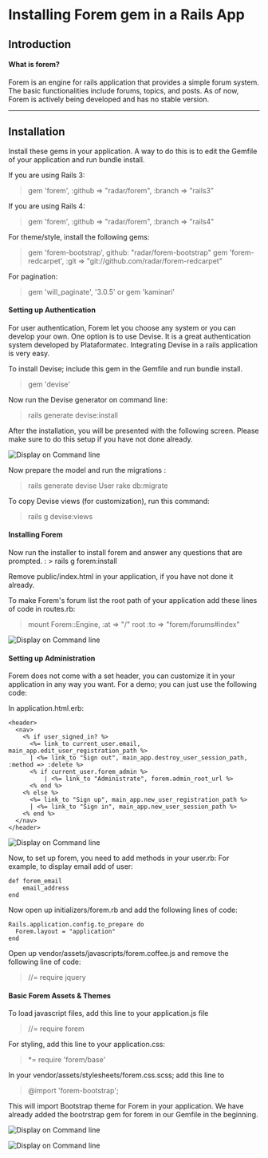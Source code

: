 


<b>Installing Forem gem in a Rails App</b>
=============================

<b>Introduction</b>
--------------------

<h4>What is forem?</h4>
Forem is an engine for rails application that provides a simple forum system. The basic functionalities include forums, topics, and posts. As of now, Forem is actively being developed and has no stable version. 

----------

Installation
-------------

Install these gems in your application. A way to do this is to edit the Gemfile of your application and run bundle install. 

If you are using Rails 3:
>  gem 'forem', :github => "radar/forem", :branch => "rails3"

If you are using Rails 4:
> gem 'forem', :github => "radar/forem", :branch => "rails4"

For theme/style, install the following gems:
>gem 'forem-bootstrap', github: "radar/forem-bootstrap"
>gem 'forem-redcarpet', :git => "git://github.com/radar/forem-redcarpet"

For pagination:
>gem 'will_paginate', '3.0.5'
>or
>gem 'kaminari'

<h4><strong>Setting up Authentication</strong></h4>
For user authentication, Forem let you choose any system or you can develop your own. One option is to use Devise. It is a great authentication system developed by Plataformatec. Integrating Devise in a rails application is very easy. 

To install Devise; include this gem in the Gemfile and run bundle install. 
>gem 'devise'

Now run the Devise generator on command line:
>rails generate devise:install

After the installation, you will be presented with the following screen. Please make sure to do this setup if you have not done already. 
 
 ![Display on Command line ](https://drive.google.com/file/d/0B5hPtk8a_KEkNUNTbmRpcE1Famc/view?usp=sharing "Devise set up")

Now prepare the model and run the migrations :
> rails generate devise User
> rake db:migrate

To copy Devise views (for customization), run this command:
> rails g devise:views

<h4><strong>Installing Forem</strong></h4>
Now run the installer to install forem and answer any questions that are prompted. :
> rails g forem:install

Remove public/index.html in your application, if you have not done it already.

To make Forem's forum list the root path of your application add these lines of code in routes.rb:

> mount Forem::Engine, :at => "/"
> root :to => "forem/forums#index"


![Display on Command line ](https://drive.google.com/file/d/0B5hPtk8a_KEkRUxVdTlHN0ktZUk/view?usp=sharing "Forem set up")
 
<h4><strong>Setting up Administration</strong></h4>

Forem does not come with a set header, you can customize it in your application in any way you want. For a demo; you can just use the following code:

In application.html.erb:


```
<header>
  <nav>
    <% if user_signed_in? %>
      <%= link_to current_user.email, main_app.edit_user_registration_path %>
      | <%= link_to "Sign out", main_app.destroy_user_session_path, :method => :delete %>
      <% if current_user.forem_admin %>
          | <%= link_to "Administrate", forem.admin_root_url %>
      <% end %>
    <% else %>
      <%= link_to "Sign up", main_app.new_user_registration_path %>
      | <%= link_to "Sign in", main_app.new_user_session_path %>
    <% end %>
  </nav>
</header>
``` 

![Display on Command line ](https://drive.google.com/file/d/0B5hPtk8a_KEkNS1LR2hUSHJtdGc/view?usp=sharing "Administration set up")

Now, to set up forem, you need to add methods in your user.rb:
For example, to display email add of user: 
```
def forem_email
    email_address
end
```


Now open up initializers/forem.rb and add the following lines of code:

```
Rails.application.config.to_prepare do
  Forem.layout = "application"
end
```
  
Open up vendor/assets/javascripts/forem.coffee.js and remove the following line of code:
> //= require jquery

<h4><strong>Basic Forem Assets & Themes </strong></h4>

To load javascript files, add this line to your application.js file 

> //= require forem


For styling, add this line to your application.css:

>  *= require 'forem/base'

In your vendor/assets/stylesheets/forem.css.scss; add this line to 

>@import 'forem-bootstrap';

This will import Bootstrap theme for Forem in your application. We have already added the bootrstrap gem for forem in our Gemfile in the beginning. 

![Display on Command line ](https://drive.google.com/file/d/0B5hPtk8a_KEkdDRlbzFZUkR2UDg/view?usp=sharing "Main Screen")

![Display on Command line ](https://drive.google.com/file/d/0B5hPtk8a_KEkUW1vd01rd3VKNzg/view?usp=sharing "Main Screen")



